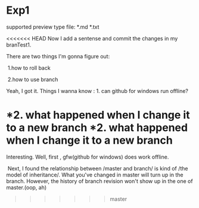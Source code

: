 # Exp1

supported preview type file:  *.md  *.txt 



<<<<<<< HEAD
Now  I add a sentense and commit the changes in my branTest1.

There are two things I'm gonna figure out:

​	1.how to roll back

​	2.how to use branch



Yeah, I got it.  Things  I wanna know : 1. can github for windows run offline?

​								 *2.  what happened when I  change it to a new branch​								 *2.  what happened when I  change it to a new branch
=======
Interesting.  Well, first , gfw(github for windows) does work offline.

​	 	      Next, I found the relationship between /master and branch/ is kind of  /the model of inheritance/.  What you've changed in master will turn up in the branch. However, the history of branch revision won't show up in the one of master.(oop, ah)
>>>>>>> master
